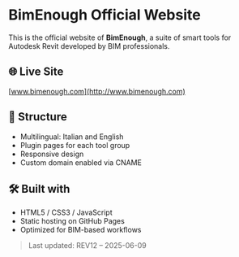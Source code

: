 
# BimEnough Official Website

This is the official website of **BimEnough**, a suite of smart tools for Autodesk Revit developed by BIM professionals.

## 🌐 Live Site
[www.bimenough.com](http://www.bimenough.com)

## 📁 Structure
- Multilingual: Italian and English
- Plugin pages for each tool group
- Responsive design
- Custom domain enabled via CNAME

## 🛠 Built with
- HTML5 / CSS3 / JavaScript
- Static hosting on GitHub Pages
- Optimized for BIM-based workflows

> Last updated: REV12 – 2025-06-09
